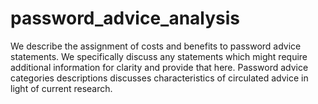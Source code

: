 # password_advice_analysis

We describe the assignment of costs and benefits to password advice statements. We specifically discuss any statements which might require additional information for clarity and provide that here. Password advice categories descriptions discusses characteristics of circulated advice in light of current research.
